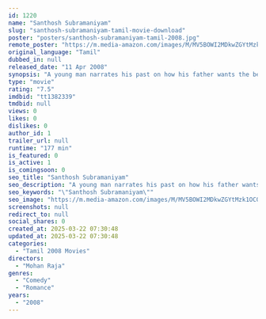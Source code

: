 ```yaml
---
id: 1220
name: "Santhosh Subramaniyam"
slug: "santhosh-subramaniyam-tamil-movie-download"
poster: "posters/santhosh-subramaniyam-tamil-2008.jpg"
remote_poster: "https://m.media-amazon.com/images/M/MV5BOWI2MDkwZGYtMzk1OC00ZTg0LTlmMzMtNTgxMWU0NjVmNmQ2XkEyXkFqcGc@._V1_SX300.jpg"
original_language: "Tamil"
dubbed_in: null
released_date: "11 Apr 2008"
synopsis: "A young man narrates his past on how his father wants the best things for him but never asks his son's opinion on whether he likes them or not."
type: "movie"
rating: "7.5"
imdbid: "tt1382339"
tmdbid: null
views: 0
likes: 0
dislikes: 0
author_id: 1
trailer_url: null
runtime: "177 min"
is_featured: 0
is_active: 1
is_comingsoon: 0
seo_title: "Santhosh Subramaniyam"
seo_description: "A young man narrates his past on how his father wants the best things for him but never asks his son's opinion on whether he likes them or not."
seo_keywords: "\"Santhosh Subramaniyam\""
seo_image: "https://m.media-amazon.com/images/M/MV5BOWI2MDkwZGYtMzk1OC00ZTg0LTlmMzMtNTgxMWU0NjVmNmQ2XkEyXkFqcGc@._V1_SX300.jpg"
screenshots: null
redirect_to: null
social_shares: 0
created_at: 2025-03-22 07:30:48
updated_at: 2025-03-22 07:30:48
categories:
  - "Tamil 2008 Movies"
directors:
  - "Mohan Raja"
genres:
  - "Comedy"
  - "Romance"
years:
  - "2008"
---
```

